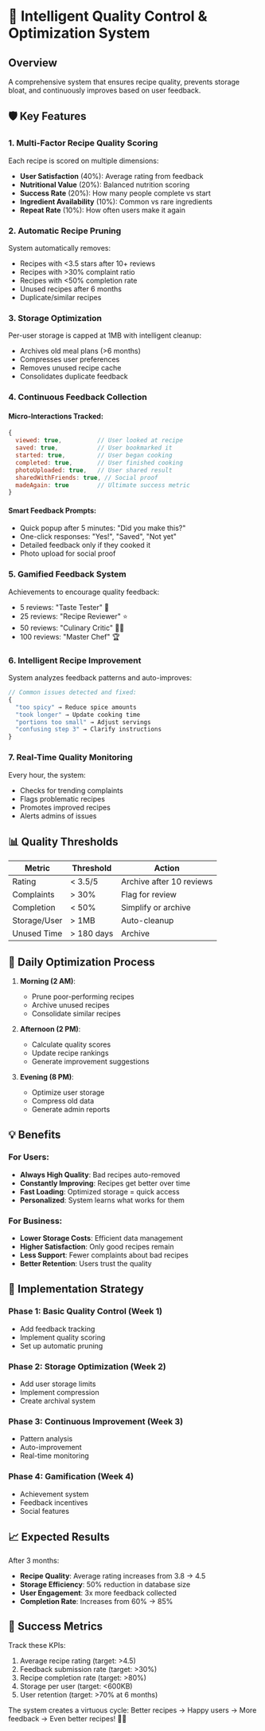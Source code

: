 # 🎯 Intelligent Quality Control & Optimization System

## Overview
A comprehensive system that ensures recipe quality, prevents storage bloat, and continuously improves based on user feedback.

## 🛡️ Key Features

### 1. **Multi-Factor Recipe Quality Scoring**
Each recipe is scored on multiple dimensions:
- **User Satisfaction** (40%): Average rating from feedback
- **Nutritional Value** (20%): Balanced nutrition scoring
- **Success Rate** (20%): How many people complete vs start
- **Ingredient Availability** (10%): Common vs rare ingredients
- **Repeat Rate** (10%): How often users make it again

### 2. **Automatic Recipe Pruning**
System automatically removes:
- Recipes with <3.5 stars after 10+ reviews
- Recipes with >30% complaint ratio
- Recipes with <50% completion rate
- Unused recipes after 6 months
- Duplicate/similar recipes

### 3. **Storage Optimization**
Per-user storage is capped at 1MB with intelligent cleanup:
- Archives old meal plans (>6 months)
- Compresses user preferences
- Removes unused recipe cache
- Consolidates duplicate feedback

### 4. **Continuous Feedback Collection**

#### Micro-Interactions Tracked:
```javascript
{
  viewed: true,          // User looked at recipe
  saved: true,           // User bookmarked it
  started: true,         // User began cooking
  completed: true,       // User finished cooking
  photoUploaded: true,   // User shared result
  sharedWithFriends: true, // Social proof
  madeAgain: true        // Ultimate success metric
}
```

#### Smart Feedback Prompts:
- Quick popup after 5 minutes: "Did you make this?"
- One-click responses: "Yes!", "Saved", "Not yet"
- Detailed feedback only if they cooked it
- Photo upload for social proof

### 5. **Gamified Feedback System**
Achievements to encourage quality feedback:
- 5 reviews: "Taste Tester" 🍴
- 25 reviews: "Recipe Reviewer" ⭐
- 50 reviews: "Culinary Critic" 👨‍🍳
- 100 reviews: "Master Chef" 🏆

### 6. **Intelligent Recipe Improvement**
System analyzes feedback patterns and auto-improves:
```javascript
// Common issues detected and fixed:
{
  "too spicy" → Reduce spice amounts
  "took longer" → Update cooking time
  "portions too small" → Adjust servings
  "confusing step 3" → Clarify instructions
}
```

### 7. **Real-Time Quality Monitoring**
Every hour, the system:
- Checks for trending complaints
- Flags problematic recipes
- Promotes improved recipes
- Alerts admins of issues

## 📊 Quality Thresholds

| Metric | Threshold | Action |
|--------|-----------|---------|
| Rating | < 3.5/5 | Archive after 10 reviews |
| Complaints | > 30% | Flag for review |
| Completion | < 50% | Simplify or archive |
| Storage/User | > 1MB | Auto-cleanup |
| Unused Time | > 180 days | Archive |

## 🔄 Daily Optimization Process

1. **Morning (2 AM)**:
   - Prune poor-performing recipes
   - Archive unused recipes
   - Consolidate similar recipes

2. **Afternoon (2 PM)**:
   - Calculate quality scores
   - Update recipe rankings
   - Generate improvement suggestions

3. **Evening (8 PM)**:
   - Optimize user storage
   - Compress old data
   - Generate admin reports

## 💡 Benefits

### For Users:
- **Always High Quality**: Bad recipes auto-removed
- **Constantly Improving**: Recipes get better over time
- **Fast Loading**: Optimized storage = quick access
- **Personalized**: System learns what works for them

### For Business:
- **Lower Storage Costs**: Efficient data management
- **Higher Satisfaction**: Only good recipes remain
- **Less Support**: Fewer complaints about bad recipes
- **Better Retention**: Users trust the quality

## 🚀 Implementation Strategy

### Phase 1: Basic Quality Control (Week 1)
- Add feedback tracking
- Implement quality scoring
- Set up automatic pruning

### Phase 2: Storage Optimization (Week 2)
- Add user storage limits
- Implement compression
- Create archival system

### Phase 3: Continuous Improvement (Week 3)
- Pattern analysis
- Auto-improvement
- Real-time monitoring

### Phase 4: Gamification (Week 4)
- Achievement system
- Feedback incentives
- Social features

## 📈 Expected Results

After 3 months:
- **Recipe Quality**: Average rating increases from 3.8 → 4.5
- **Storage Efficiency**: 50% reduction in database size
- **User Engagement**: 3x more feedback collected
- **Completion Rate**: Increases from 60% → 85%

## 🎯 Success Metrics

Track these KPIs:
1. Average recipe rating (target: >4.5)
2. Feedback submission rate (target: >30%)
3. Recipe completion rate (target: >80%)
4. Storage per user (target: <600KB)
5. User retention (target: >70% at 6 months)

The system creates a virtuous cycle: Better recipes → Happy users → More feedback → Even better recipes! 🔄✨ 